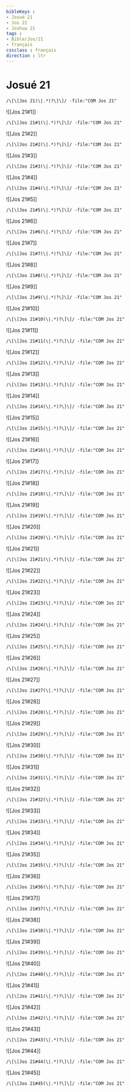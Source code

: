 ```yaml
---
bibleKeys : 
- Josué 21
- Jos 21
- Joshua 21
tags : 
- Bible/Jos/21
- français
cssclass : français
direction : ltr
---
```


# Josué 21

```query
/\[\[Jos 21(\|.*)?\]\]/ -file:"COM Jos 21"
```



![[Jos 21#1]]

```query
/\[\[Jos 21#1(\|.*)?\]\]/ -file:"COM Jos 21"
```

![[Jos 21#2]]

```query
/\[\[Jos 21#2(\|.*)?\]\]/ -file:"COM Jos 21"
```

![[Jos 21#3]]

```query
/\[\[Jos 21#3(\|.*)?\]\]/ -file:"COM Jos 21"
```

![[Jos 21#4]]

```query
/\[\[Jos 21#4(\|.*)?\]\]/ -file:"COM Jos 21"
```

![[Jos 21#5]]

```query
/\[\[Jos 21#5(\|.*)?\]\]/ -file:"COM Jos 21"
```

![[Jos 21#6]]

```query
/\[\[Jos 21#6(\|.*)?\]\]/ -file:"COM Jos 21"
```

![[Jos 21#7]]

```query
/\[\[Jos 21#7(\|.*)?\]\]/ -file:"COM Jos 21"
```

![[Jos 21#8]]

```query
/\[\[Jos 21#8(\|.*)?\]\]/ -file:"COM Jos 21"
```

![[Jos 21#9]]

```query
/\[\[Jos 21#9(\|.*)?\]\]/ -file:"COM Jos 21"
```

![[Jos 21#10]]

```query
/\[\[Jos 21#10(\|.*)?\]\]/ -file:"COM Jos 21"
```

![[Jos 21#11]]

```query
/\[\[Jos 21#11(\|.*)?\]\]/ -file:"COM Jos 21"
```

![[Jos 21#12]]

```query
/\[\[Jos 21#12(\|.*)?\]\]/ -file:"COM Jos 21"
```

![[Jos 21#13]]

```query
/\[\[Jos 21#13(\|.*)?\]\]/ -file:"COM Jos 21"
```

![[Jos 21#14]]

```query
/\[\[Jos 21#14(\|.*)?\]\]/ -file:"COM Jos 21"
```

![[Jos 21#15]]

```query
/\[\[Jos 21#15(\|.*)?\]\]/ -file:"COM Jos 21"
```

![[Jos 21#16]]

```query
/\[\[Jos 21#16(\|.*)?\]\]/ -file:"COM Jos 21"
```

![[Jos 21#17]]

```query
/\[\[Jos 21#17(\|.*)?\]\]/ -file:"COM Jos 21"
```

![[Jos 21#18]]

```query
/\[\[Jos 21#18(\|.*)?\]\]/ -file:"COM Jos 21"
```

![[Jos 21#19]]

```query
/\[\[Jos 21#19(\|.*)?\]\]/ -file:"COM Jos 21"
```

![[Jos 21#20]]

```query
/\[\[Jos 21#20(\|.*)?\]\]/ -file:"COM Jos 21"
```

![[Jos 21#21]]

```query
/\[\[Jos 21#21(\|.*)?\]\]/ -file:"COM Jos 21"
```

![[Jos 21#22]]

```query
/\[\[Jos 21#22(\|.*)?\]\]/ -file:"COM Jos 21"
```

![[Jos 21#23]]

```query
/\[\[Jos 21#23(\|.*)?\]\]/ -file:"COM Jos 21"
```

![[Jos 21#24]]

```query
/\[\[Jos 21#24(\|.*)?\]\]/ -file:"COM Jos 21"
```

![[Jos 21#25]]

```query
/\[\[Jos 21#25(\|.*)?\]\]/ -file:"COM Jos 21"
```

![[Jos 21#26]]

```query
/\[\[Jos 21#26(\|.*)?\]\]/ -file:"COM Jos 21"
```

![[Jos 21#27]]

```query
/\[\[Jos 21#27(\|.*)?\]\]/ -file:"COM Jos 21"
```

![[Jos 21#28]]

```query
/\[\[Jos 21#28(\|.*)?\]\]/ -file:"COM Jos 21"
```

![[Jos 21#29]]

```query
/\[\[Jos 21#29(\|.*)?\]\]/ -file:"COM Jos 21"
```

![[Jos 21#30]]

```query
/\[\[Jos 21#30(\|.*)?\]\]/ -file:"COM Jos 21"
```

![[Jos 21#31]]

```query
/\[\[Jos 21#31(\|.*)?\]\]/ -file:"COM Jos 21"
```

![[Jos 21#32]]

```query
/\[\[Jos 21#32(\|.*)?\]\]/ -file:"COM Jos 21"
```

![[Jos 21#33]]

```query
/\[\[Jos 21#33(\|.*)?\]\]/ -file:"COM Jos 21"
```

![[Jos 21#34]]

```query
/\[\[Jos 21#34(\|.*)?\]\]/ -file:"COM Jos 21"
```

![[Jos 21#35]]

```query
/\[\[Jos 21#35(\|.*)?\]\]/ -file:"COM Jos 21"
```

![[Jos 21#36]]

```query
/\[\[Jos 21#36(\|.*)?\]\]/ -file:"COM Jos 21"
```

![[Jos 21#37]]

```query
/\[\[Jos 21#37(\|.*)?\]\]/ -file:"COM Jos 21"
```

![[Jos 21#38]]

```query
/\[\[Jos 21#38(\|.*)?\]\]/ -file:"COM Jos 21"
```

![[Jos 21#39]]

```query
/\[\[Jos 21#39(\|.*)?\]\]/ -file:"COM Jos 21"
```

![[Jos 21#40]]

```query
/\[\[Jos 21#40(\|.*)?\]\]/ -file:"COM Jos 21"
```

![[Jos 21#41]]

```query
/\[\[Jos 21#41(\|.*)?\]\]/ -file:"COM Jos 21"
```

![[Jos 21#42]]

```query
/\[\[Jos 21#42(\|.*)?\]\]/ -file:"COM Jos 21"
```

![[Jos 21#43]]

```query
/\[\[Jos 21#43(\|.*)?\]\]/ -file:"COM Jos 21"
```

![[Jos 21#44]]

```query
/\[\[Jos 21#44(\|.*)?\]\]/ -file:"COM Jos 21"
```

![[Jos 21#45]]

```query
/\[\[Jos 21#45(\|.*)?\]\]/ -file:"COM Jos 21"
```

